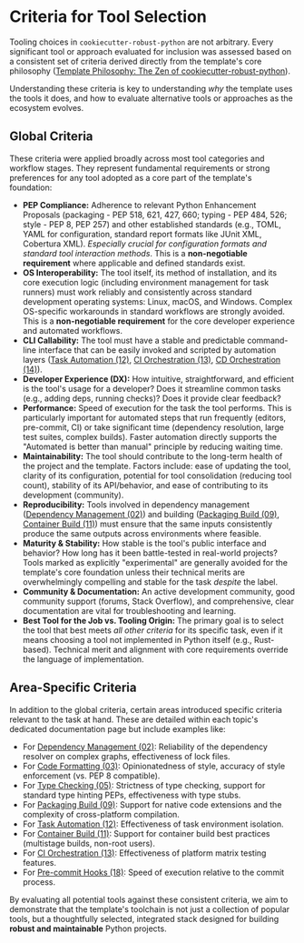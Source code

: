 # Criteria for Tool Selection

Tooling choices in `cookiecutter-robust-python` are not arbitrary. Every significant tool or approach evaluated for inclusion was assessed based on a consistent set of criteria derived directly from the template's core philosophy ([Template Philosophy: The Zen of cookiecutter-robust-python](philosophy.md)).

Understanding these criteria is key to understanding *why* the template uses the tools it does, and how to evaluate alternative tools or approaches as the ecosystem evolves.

## Global Criteria

These criteria were applied broadly across most tool categories and workflow stages. They represent fundamental requirements or strong preferences for any tool adopted as a core part of the template's foundation:

*   **PEP Compliance:** Adherence to relevant Python Enhancement Proposals (packaging - PEP 518, 621, 427, 660; typing - PEP 484, 526; style - PEP 8, PEP 257) and other established standards (e.g., TOML, YAML for configuration, standard report formats like JUnit XML, Cobertura XML). *Especially crucial for configuration formats and standard tool interaction methods*. This is a **non-negotiable requirement** where applicable and defined standards exist.
*   **OS Interoperability:** The tool itself, its method of installation, and its core execution logic (including environment management for task runners) must work reliably and consistently across standard development operating systems: Linux, macOS, and Windows. Complex OS-specific workarounds in standard workflows are strongly avoided. This is a **non-negotiable requirement** for the core developer experience and automated workflows.
*   **CLI Callability:** The tool must have a stable and predictable command-line interface that can be easily invoked and scripted by automation layers ([Task Automation (12)](topics/12_task-automation.md), [CI Orchestration (13)](topics/13_ci-orchestration.md), [CD Orchestration (14)](topics/14_cd-orchestration.md)).
*   **Developer Experience (DX):** How intuitive, straightforward, and efficient is the tool's usage for a developer? Does it streamline common tasks (e.g., adding deps, running checks)? Does it provide clear feedback?
*   **Performance:** Speed of execution for the task the tool performs. This is particularly important for automated steps that run frequently (editors, pre-commit, CI) or take significant time (dependency resolution, large test suites, complex builds). Faster automation directly supports the "Automated is better than manual" principle by reducing waiting time.
*   **Maintainability:** The tool should contribute to the long-term health of the project and the template. Factors include: ease of updating the tool, clarity of its configuration, potential for tool consolidation (reducing tool count), stability of its API/behavior, and ease of contributing to its development (community).
*   **Reproducibility:** Tools involved in dependency management ([Dependency Management (02)](topics/02_dependency-management.md)) and building ([Packaging Build (09)](topics/09_packaging-build.md), [Container Build (11)](topics/11_container-build.md)) must ensure that the same inputs consistently produce the same outputs across environments where feasible.
*   **Maturity & Stability:** How stable is the tool's public interface and behavior? How long has it been battle-tested in real-world projects? Tools marked as explicitly "experimental" are generally avoided for the template's core foundation unless their technical merits are overwhelmingly compelling and stable for the task *despite* the label.
*   **Community & Documentation:** An active development community, good community support (forums, Stack Overflow), and comprehensive, clear documentation are vital for troubleshooting and learning.
*   **Best Tool for the Job vs. Tooling Origin:** The primary goal is to select the tool that best meets *all other criteria* for its specific task, even if it means choosing a tool not implemented in Python itself (e.g., Rust-based). Technical merit and alignment with core requirements override the language of implementation.

## Area-Specific Criteria

In addition to the global criteria, certain areas introduced specific criteria relevant to the task at hand. These are detailed within each topic's dedicated documentation page but include examples like:

*   For [Dependency Management (02)](topics/02_dependency-management.md): Reliability of the dependency resolver on complex graphs, effectiveness of lock files.
*   For [Code Formatting (03)](topics/03_code-formatting.md): Opinionatedness of style, accuracy of style enforcement (vs. PEP 8 compatible).
*   For [Type Checking (05)](topics/05_type-checking.md): Strictness of type checking, support for standard type hinting PEPs, effectiveness with type stubs.
*   For [Packaging Build (09)](topics/09_packaging-build.md): Support for native code extensions and the complexity of cross-platform compilation.
*   For [Task Automation (12)](topics/12_task-automation.md): Effectiveness of task environment isolation.
*   For [Container Build (11)](topics/11_container-build.md): Support for container build best practices (multistage builds, non-root users).
*   For [CI Orchestration (13)](topics/13_ci-orchestration.md): Effectiveness of platform matrix testing features.
*   For [Pre-commit Hooks (18)](topics/18_pre-commit-hooks.md): Speed of execution relative to the commit process.

By evaluating all potential tools against these consistent criteria, we aim to demonstrate that the template's toolchain is not just a collection of popular tools, but a thoughtfully selected, integrated stack designed for building **robust and maintainable** Python projects.
